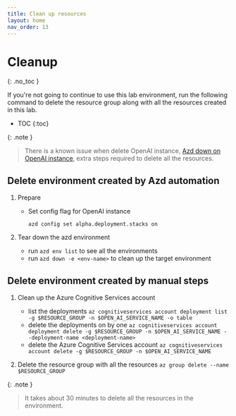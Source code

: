```yaml
---
title: Clean up resources
layout: home
nav_order: 13
---
```


# Cleanup
{: .no_toc }

If you're not going to continue to use this lab environment, run the following command to delete the resource group along with all the resources created in this lab.

- TOC
{:toc}

{: .note }
> There is a known issue when delete OpenAI instance, [Azd down on OpenAI instance](https://github.com/Azure/azure-dev/issues/4210), extra steps required to delete all the resources.

## Delete environment created by Azd automation

1. Prepare

   - Set config flag for OpenAI instance
  
     `azd config set alpha.deployment.stacks on`

1. Tear down the azd environment

   - run `azd env list` to see all the environments
   - run `azd down -e <env-name>` to clean up the target environment

## Delete environment created by manual steps

1. Clean up the Azure Cognitive Services account

   - list the deployments
   `az cognitiveservices account deployment list -g $RESOURCE_GROUP -n $OPEN_AI_SERVICE_NAME -o table`
   - delete the deployments on by one
   `az cognitiveservices account deployment delete -g $RESOURCE_GROUP -n $OPEN_AI_SERVICE_NAME --deployment-name <deployment-name>`
   - delete the Azure Cognitive Services account
   `az cognitiveservices account delete -g $RESOURCE_GROUP -n $OPEN_AI_SERVICE_NAME`

1. Delete the resource group with all the resources
   `az group delete --name $RESOURCE_GROUP`

{: .note }

> It takes about 30 minutes to delete all the resources in the environment.
